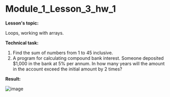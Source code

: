 # Module_1_Lesson_3_hw_1
**Lesson's topic:**

Loops, working with arrays.

**Technical task:**

1. Find the sum of numbers from 1 to 45 inclusive.
2. A program for calculating compound bank interest. Someone deposited $1,000 in the bank at 5% per annum. In how many years will the amount in the account exceed the initial amount by 2 times?

**Result:**

![image](https://github.com/vdcast/Module_1_Lesson_3_hw_1/assets/108469609/b81f9a82-cbe1-4246-9060-ddf3677b51c2)
